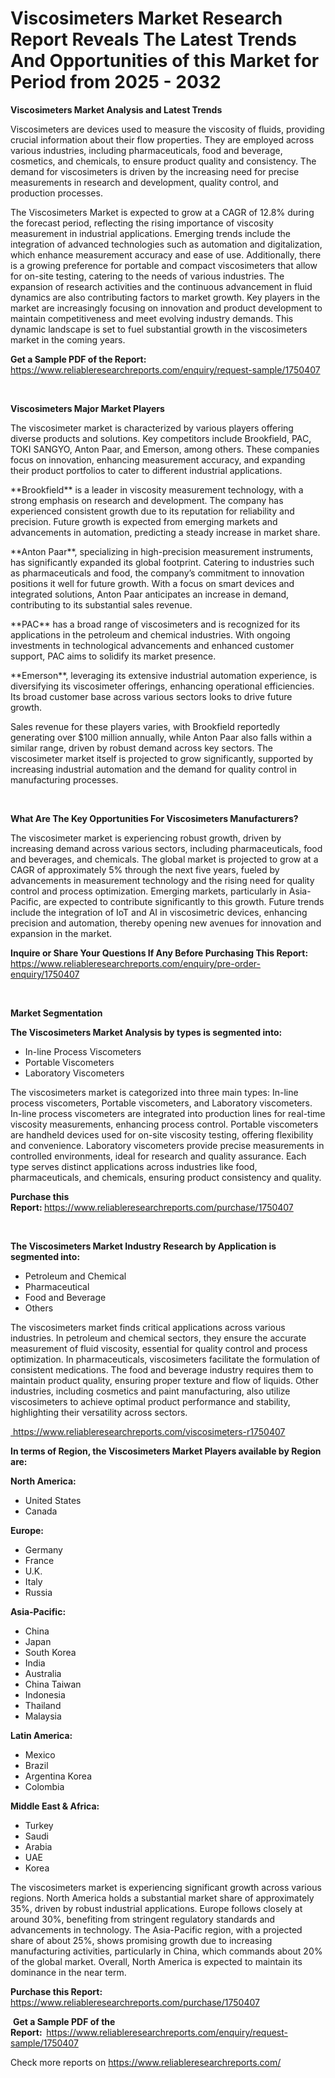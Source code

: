 <p><h1>Viscosimeters Market Research Report Reveals The Latest Trends And Opportunities of this Market for Period from 2025 - 2032</h1></p><p><strong>Viscosimeters Market Analysis and Latest Trends</strong></p>
<p><p>Viscosimeters are devices used to measure the viscosity of fluids, providing crucial information about their flow properties. They are employed across various industries, including pharmaceuticals, food and beverage, cosmetics, and chemicals, to ensure product quality and consistency. The demand for viscosimeters is driven by the increasing need for precise measurements in research and development, quality control, and production processes.</p><p>The Viscosimeters Market is expected to grow at a CAGR of 12.8% during the forecast period, reflecting the rising importance of viscosity measurement in industrial applications. Emerging trends include the integration of advanced technologies such as automation and digitalization, which enhance measurement accuracy and ease of use. Additionally, there is a growing preference for portable and compact viscosimeters that allow for on-site testing, catering to the needs of various industries. The expansion of research activities and the continuous advancement in fluid dynamics are also contributing factors to market growth. Key players in the market are increasingly focusing on innovation and product development to maintain competitiveness and meet evolving industry demands. This dynamic landscape is set to fuel substantial growth in the viscosimeters market in the coming years.</p></p>
<p><strong>Get a Sample PDF of the Report:&nbsp;</strong> <a href="https://www.reliableresearchreports.com/enquiry/request-sample/1750407?utm_campaign=2222&utm_medium=2&utm_source=Github&utm_content=ia&utm_term=10042025&utm_id=viscosimeters">https://www.reliableresearchreports.com/enquiry/request-sample/1750407</a></p>
<p>&nbsp;</p>
<p><strong>Viscosimeters Major Market Players</strong></p>
<p><p>The viscosimeter market is characterized by various players offering diverse products and solutions. Key competitors include Brookfield, PAC, TOKI SANGYO, Anton Paar, and Emerson, among others. These companies focus on innovation, enhancing measurement accuracy, and expanding their product portfolios to cater to different industrial applications.</p><p>**Brookfield** is a leader in viscosity measurement technology, with a strong emphasis on research and development. The company has experienced consistent growth due to its reputation for reliability and precision. Future growth is expected from emerging markets and advancements in automation, predicting a steady increase in market share.</p><p>**Anton Paar**, specializing in high-precision measurement instruments, has significantly expanded its global footprint. Catering to industries such as pharmaceuticals and food, the company’s commitment to innovation positions it well for future growth. With a focus on smart devices and integrated solutions, Anton Paar anticipates an increase in demand, contributing to its substantial sales revenue.</p><p>**PAC** has a broad range of viscosimeters and is recognized for its applications in the petroleum and chemical industries. With ongoing investments in technological advancements and enhanced customer support, PAC aims to solidify its market presence.</p><p>**Emerson**, leveraging its extensive industrial automation experience, is diversifying its viscosimeter offerings, enhancing operational efficiencies. Its broad customer base across various sectors looks to drive future growth.</p><p>Sales revenue for these players varies, with Brookfield reportedly generating over $100 million annually, while Anton Paar also falls within a similar range, driven by robust demand across key sectors. The viscosimeter market itself is projected to grow significantly, supported by increasing industrial automation and the demand for quality control in manufacturing processes.</p></p>
<p>&nbsp;</p>
<p><strong>What Are The Key Opportunities For Viscosimeters Manufacturers?</strong></p>
<p><p>The viscosimeter market is experiencing robust growth, driven by increasing demand across various sectors, including pharmaceuticals, food and beverages, and chemicals. The global market is projected to grow at a CAGR of approximately 5% through the next five years, fueled by advancements in measurement technology and the rising need for quality control and process optimization. Emerging markets, particularly in Asia-Pacific, are expected to contribute significantly to this growth. Future trends include the integration of IoT and AI in viscosimetric devices, enhancing precision and automation, thereby opening new avenues for innovation and expansion in the market.</p></p>
<p><strong>Inquire or Share Your Questions If Any Before Purchasing This Report:</strong> <a href="https://www.reliableresearchreports.com/enquiry/pre-order-enquiry/1750407?utm_campaign=2222&utm_medium=2&utm_source=Github&utm_content=ia&utm_term=10042025&utm_id=viscosimeters">https://www.reliableresearchreports.com/enquiry/pre-order-enquiry/1750407</a></p>
<p>&nbsp;</p>
<p><strong>Market Segmentation</strong></p>
<p><strong>The Viscosimeters Market Analysis by types is segmented into:</strong></p>
<p><ul><li>In-line Process Viscometers</li><li>Portable Viscometers</li><li>Laboratory Viscometers</li></ul></p>
<p><p>The viscosimeters market is categorized into three main types: In-line process viscometers, Portable viscometers, and Laboratory viscometers. In-line process viscometers are integrated into production lines for real-time viscosity measurements, enhancing process control. Portable viscometers are handheld devices used for on-site viscosity testing, offering flexibility and convenience. Laboratory viscometers provide precise measurements in controlled environments, ideal for research and quality assurance. Each type serves distinct applications across industries like food, pharmaceuticals, and chemicals, ensuring product consistency and quality.</p></p>
<p><strong>Purchase this Report:&nbsp;</strong><a href="https://www.reliableresearchreports.com/purchase/1750407?utm_campaign=2222&utm_medium=2&utm_source=Github&utm_content=ia&utm_term=10042025&utm_id=viscosimeters">https://www.reliableresearchreports.com/purchase/1750407</a></p>
<p>&nbsp;</p>
<p><strong>The Viscosimeters Market Industry Research by Application is segmented into:</strong></p>
<p><ul><li>Petroleum and Chemical</li><li>Pharmaceutical</li><li>Food and Beverage</li><li>Others</li></ul></p>
<p><p>The viscosimeters market finds critical applications across various industries. In petroleum and chemical sectors, they ensure the accurate measurement of fluid viscosity, essential for quality control and process optimization. In pharmaceuticals, viscosimeters facilitate the formulation of consistent medications. The food and beverage industry requires them to maintain product quality, ensuring proper texture and flow of liquids. Other industries, including cosmetics and paint manufacturing, also utilize viscosimeters to achieve optimal product performance and stability, highlighting their versatility across sectors.</p></p>
<p><a href="https://www.reliableresearchreports.com/viscosimeters-r1750407?utm_campaign=2222&utm_medium=2&utm_source=Github&utm_content=ia&utm_term=10042025&utm_id=viscosimeters">&nbsp;https://www.reliableresearchreports.com/viscosimeters-r1750407</a></p>
<p><strong>In terms of Region, the Viscosimeters Market Players available by Region are:</strong></p>
<p>
    <p> <strong> North America: </strong>
        <ul>
            <li>United States</li>
            <li>Canada</li>
        </ul>
        </p> 
    <p> <strong> Europe: </strong>
        <ul>
            <li>Germany</li>
            <li>France</li>
            <li>U.K.</li>
            <li>Italy</li>
            <li>Russia</li>
        </ul>
        </p> 
    <p> <strong> Asia-Pacific: </strong>
        <ul>
            <li>China</li>
            <li>Japan</li>
            <li>South Korea</li>
            <li>India</li>
            <li>Australia</li>
            <li>China Taiwan</li>
            <li>Indonesia</li>
            <li>Thailand</li>
            <li>Malaysia</li>
        </ul>
        </p> 
    <p> <strong> Latin America: </strong>
        <ul>
            <li>Mexico</li>
            <li>Brazil</li>
            <li>Argentina Korea</li>
            <li>Colombia</li>
        </ul>
        </p> 
    <p> <strong> Middle East & Africa: </strong>
        <ul>
            <li>Turkey</li>
            <li>Saudi</li>
            <li>Arabia</li>
            <li>UAE</li>
            <li>Korea</li>
        </ul>
    </p>
    </p>
<p><p>The viscosimeters market is experiencing significant growth across various regions. North America holds a substantial market share of approximately 35%, driven by robust industrial applications. Europe follows closely at around 30%, benefiting from stringent regulatory standards and advancements in technology. The Asia-Pacific region, with a projected share of about 25%, shows promising growth due to increasing manufacturing activities, particularly in China, which commands about 20% of the global market. Overall, North America is expected to maintain its dominance in the near term.</p></p>
<p><strong>Purchase this Report: </strong><a href="https://www.reliableresearchreports.com/purchase/1750407?utm_campaign=2222&utm_medium=2&utm_source=Github&utm_content=ia&utm_term=10042025&utm_id=viscosimeters">https://www.reliableresearchreports.com/purchase/1750407</a></p>
<p>&nbsp;<strong>Get a Sample PDF of the Report:&nbsp;&nbsp;</strong><a href="https://www.reliableresearchreports.com/enquiry/request-sample/1750407?utm_campaign=2222&utm_medium=2&utm_source=Github&utm_content=ia&utm_term=10042025&utm_id=viscosimeters">https://www.reliableresearchreports.com/enquiry/request-sample/1750407</a></p>
<p><strong></strong></p>
<p>Check more reports on <a href="https://www.reliableresearchreports.com/?utm_campaign=2222&utm_medium=2&utm_source=Github&utm_content=ia&utm_term=10042025&utm_id=viscosimeters">https://www.reliableresearchreports.com/</a></p>
